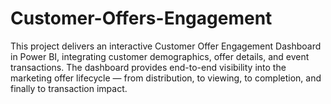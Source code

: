 # Customer-Offers-Engagement
This project delivers an interactive Customer Offer Engagement Dashboard in Power BI,  integrating customer demographics, offer details, and event transactions. The dashboard  provides end-to-end visibility into the marketing offer lifecycle — from distribution, to  viewing, to completion, and finally to transaction impact.
